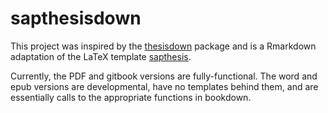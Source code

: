 # sapthesisdown

This project was inspired by the [thesisdown](https://github.com/ismayc/thesisdown) package and is a Rmarkdown adaptation of the LaTeX template [sapthesis](http://biccari.altervista.org/c/informatica/latex/sapthesis.php).

Currently, the PDF and gitbook versions are fully-functional.  The word and epub versions are developmental, have no templates behind them, and are essentially calls to the appropriate functions in bookdown.

